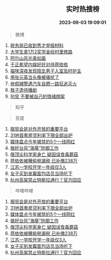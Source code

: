 <div align="center"><h2>实时热搜榜</h2><h4>2023-09-03 19:09:01</h4></div>

> 微博  

1. [税务局已收到秀才举报材料](https://s.weibo.com/weibo?q=%23%E7%A8%8E%E5%8A%A1%E5%B1%80%E5%B7%B2%E6%94%B6%E5%88%B0%E7%A7%80%E6%89%8D%E4%B8%BE%E6%8A%A5%E6%9D%90%E6%96%99%23&t=31&band_rank=1&Refer=top)<br />
2. [大学生拿1万2奖学金给村里修路](https://s.weibo.com/weibo?q=%23%E5%A4%A7%E5%AD%A6%E7%94%9F%E6%8B%BF1%E4%B8%872%E5%A5%96%E5%AD%A6%E9%87%91%E7%BB%99%E6%9D%91%E9%87%8C%E4%BF%AE%E8%B7%AF%23&t=31&band_rank=2&Refer=top)<br />
3. [阿尔山风光美如画](https://s.weibo.com/weibo?q=%23%E9%98%BF%E5%B0%94%E5%B1%B1%E9%A3%8E%E5%85%89%E7%BE%8E%E5%A6%82%E7%94%BB%23&t=31&band_rank=3&Refer=top)<br />
4. [于正希望内娱好好对待蒋依依](https://s.weibo.com/weibo?q=%23%E4%BA%8E%E6%AD%A3%E5%B8%8C%E6%9C%9B%E5%86%85%E5%A8%B1%E5%A5%BD%E5%A5%BD%E5%AF%B9%E5%BE%85%E8%92%8B%E4%BE%9D%E4%BE%9D%23&t=31&band_rank=4&Refer=top)<br />
5. [猫咪深夜发现陌生男子入室及时护主](https://s.weibo.com/weibo?q=%23%E7%8C%AB%E5%92%AA%E6%B7%B1%E5%A4%9C%E5%8F%91%E7%8E%B0%E9%99%8C%E7%94%9F%E7%94%B7%E5%AD%90%E5%85%A5%E5%AE%A4%E5%8F%8A%E6%97%B6%E6%8A%A4%E4%B8%BB%23&t=31&band_rank=5&Refer=top)<br />
6. [用张元英当头像被骚扰了](https://s.weibo.com/weibo?q=%E7%94%A8%E5%BC%A0%E5%85%83%E8%8B%B1%E5%BD%93%E5%A4%B4%E5%83%8F%E8%A2%AB%E9%AA%9A%E6%89%B0%E4%BA%86&t=31&band_rank=6&Refer=top)<br />
7. [休假辅警遇汽车自燃一路狂追灭火](https://s.weibo.com/weibo?q=%23%E4%BC%91%E5%81%87%E8%BE%85%E8%AD%A6%E9%81%87%E6%B1%BD%E8%BD%A6%E8%87%AA%E7%87%83%E4%B8%80%E8%B7%AF%E7%8B%82%E8%BF%BD%E7%81%AD%E7%81%AB%23&t=31&band_rank=7&Refer=top)<br />
8. [敖子逸待播剧](https://s.weibo.com/weibo?q=%23%E6%95%96%E5%AD%90%E9%80%B8%E5%BE%85%E6%92%AD%E5%89%A7%23&t=31&band_rank=8&Refer=top)<br />
9. [何炅 不要被自己的情绪绑架](https://s.weibo.com/weibo?q=%E4%BD%95%E7%82%85%20%E4%B8%8D%E8%A6%81%E8%A2%AB%E8%87%AA%E5%B7%B1%E7%9A%84%E6%83%85%E7%BB%AA%E7%BB%91%E6%9E%B6&t=31&band_rank=9&Refer=top)<br />

> 知乎  


> 百度  

1. [服贸会是对外开放的重要平台](https://www.baidu.com/s?wd=%E6%9C%8D%E8%B4%B8%E4%BC%9A%E6%98%AF%E5%AF%B9%E5%A4%96%E5%BC%80%E6%94%BE%E7%9A%84%E9%87%8D%E8%A6%81%E5%B9%B3%E5%8F%B0&sa=fyb_news&rsv_dl=fyb_news)<br />
2. [31地首套房贷利率下限全部出炉](https://www.baidu.com/s?wd=31%E5%9C%B0%E9%A6%96%E5%A5%97%E6%88%BF%E8%B4%B7%E5%88%A9%E7%8E%87%E4%B8%8B%E9%99%90%E5%85%A8%E9%83%A8%E5%87%BA%E7%82%89&sa=fyb_news&rsv_dl=fyb_news)<br />
3. [媒体盘点今年被禁的5个一线网红](https://www.baidu.com/s?wd=%E5%AA%92%E4%BD%93%E7%9B%98%E7%82%B9%E4%BB%8A%E5%B9%B4%E8%A2%AB%E7%A6%81%E7%9A%845%E4%B8%AA%E4%B8%80%E7%BA%BF%E7%BD%91%E7%BA%A2&sa=fyb_news&rsv_dl=fyb_news)<br />
4. [做好台风“海葵”防御工作](https://www.baidu.com/s?wd=%E5%81%9A%E5%A5%BD%E5%8F%B0%E9%A3%8E%E2%80%9C%E6%B5%B7%E8%91%B5%E2%80%9D%E9%98%B2%E5%BE%A1%E5%B7%A5%E4%BD%9C&sa=fyb_news&rsv_dl=fyb_news)<br />
5. [俄顶尖科学家身亡 疑因误食毒蘑菇](https://www.baidu.com/s?wd=%E4%BF%84%E9%A1%B6%E5%B0%96%E7%A7%91%E5%AD%A6%E5%AE%B6%E8%BA%AB%E4%BA%A1+%E7%96%91%E5%9B%A0%E8%AF%AF%E9%A3%9F%E6%AF%92%E8%98%91%E8%8F%87&sa=fyb_news&rsv_dl=fyb_news)<br />
6. [蒋依依被曝偷税漏税 已补缴238万](https://www.baidu.com/s?wd=%E8%92%8B%E4%BE%9D%E4%BE%9D%E8%A2%AB%E6%9B%9D%E5%81%B7%E7%A8%8E%E6%BC%8F%E7%A8%8E+%E5%B7%B2%E8%A1%A5%E7%BC%B4238%E4%B8%87&sa=fyb_news&rsv_dl=fyb_news)<br />
7. [江苏一学校开学一年级仅3人](https://www.baidu.com/s?wd=%E6%B1%9F%E8%8B%8F%E4%B8%80%E5%AD%A6%E6%A0%A1%E5%BC%80%E5%AD%A6%E4%B8%80%E5%B9%B4%E7%BA%A7%E4%BB%853%E4%BA%BA&sa=fyb_news&rsv_dl=fyb_news)<br />
8. [女子买到发霉面包店员当场吃下](https://www.baidu.com/s?wd=%E5%A5%B3%E5%AD%90%E4%B9%B0%E5%88%B0%E5%8F%91%E9%9C%89%E9%9D%A2%E5%8C%85%E5%BA%97%E5%91%98%E5%BD%93%E5%9C%BA%E5%90%83%E4%B8%8B&sa=fyb_news&rsv_dl=fyb_news)<br />
9. [杭州高架禁止特斯拉通行？官方回应](https://www.baidu.com/s?wd=%E6%9D%AD%E5%B7%9E%E9%AB%98%E6%9E%B6%E7%A6%81%E6%AD%A2%E7%89%B9%E6%96%AF%E6%8B%89%E9%80%9A%E8%A1%8C%EF%BC%9F%E5%AE%98%E6%96%B9%E5%9B%9E%E5%BA%94&sa=fyb_news&rsv_dl=fyb_news)<br />

> 哔哩哔哩  

1. [服贸会是对外开放的重要平台](https://www.baidu.com/s?wd=%E6%9C%8D%E8%B4%B8%E4%BC%9A%E6%98%AF%E5%AF%B9%E5%A4%96%E5%BC%80%E6%94%BE%E7%9A%84%E9%87%8D%E8%A6%81%E5%B9%B3%E5%8F%B0&sa=fyb_news&rsv_dl=fyb_news)<br />
2. [31地首套房贷利率下限全部出炉](https://www.baidu.com/s?wd=31%E5%9C%B0%E9%A6%96%E5%A5%97%E6%88%BF%E8%B4%B7%E5%88%A9%E7%8E%87%E4%B8%8B%E9%99%90%E5%85%A8%E9%83%A8%E5%87%BA%E7%82%89&sa=fyb_news&rsv_dl=fyb_news)<br />
3. [媒体盘点今年被禁的5个一线网红](https://www.baidu.com/s?wd=%E5%AA%92%E4%BD%93%E7%9B%98%E7%82%B9%E4%BB%8A%E5%B9%B4%E8%A2%AB%E7%A6%81%E7%9A%845%E4%B8%AA%E4%B8%80%E7%BA%BF%E7%BD%91%E7%BA%A2&sa=fyb_news&rsv_dl=fyb_news)<br />
4. [做好台风“海葵”防御工作](https://www.baidu.com/s?wd=%E5%81%9A%E5%A5%BD%E5%8F%B0%E9%A3%8E%E2%80%9C%E6%B5%B7%E8%91%B5%E2%80%9D%E9%98%B2%E5%BE%A1%E5%B7%A5%E4%BD%9C&sa=fyb_news&rsv_dl=fyb_news)<br />
5. [俄顶尖科学家身亡 疑因误食毒蘑菇](https://www.baidu.com/s?wd=%E4%BF%84%E9%A1%B6%E5%B0%96%E7%A7%91%E5%AD%A6%E5%AE%B6%E8%BA%AB%E4%BA%A1+%E7%96%91%E5%9B%A0%E8%AF%AF%E9%A3%9F%E6%AF%92%E8%98%91%E8%8F%87&sa=fyb_news&rsv_dl=fyb_news)<br />
6. [蒋依依被曝偷税漏税 已补缴238万](https://www.baidu.com/s?wd=%E8%92%8B%E4%BE%9D%E4%BE%9D%E8%A2%AB%E6%9B%9D%E5%81%B7%E7%A8%8E%E6%BC%8F%E7%A8%8E+%E5%B7%B2%E8%A1%A5%E7%BC%B4238%E4%B8%87&sa=fyb_news&rsv_dl=fyb_news)<br />
7. [江苏一学校开学一年级仅3人](https://www.baidu.com/s?wd=%E6%B1%9F%E8%8B%8F%E4%B8%80%E5%AD%A6%E6%A0%A1%E5%BC%80%E5%AD%A6%E4%B8%80%E5%B9%B4%E7%BA%A7%E4%BB%853%E4%BA%BA&sa=fyb_news&rsv_dl=fyb_news)<br />
8. [女子买到发霉面包店员当场吃下](https://www.baidu.com/s?wd=%E5%A5%B3%E5%AD%90%E4%B9%B0%E5%88%B0%E5%8F%91%E9%9C%89%E9%9D%A2%E5%8C%85%E5%BA%97%E5%91%98%E5%BD%93%E5%9C%BA%E5%90%83%E4%B8%8B&sa=fyb_news&rsv_dl=fyb_news)<br />
9. [杭州高架禁止特斯拉通行？官方回应](https://www.baidu.com/s?wd=%E6%9D%AD%E5%B7%9E%E9%AB%98%E6%9E%B6%E7%A6%81%E6%AD%A2%E7%89%B9%E6%96%AF%E6%8B%89%E9%80%9A%E8%A1%8C%EF%BC%9F%E5%AE%98%E6%96%B9%E5%9B%9E%E5%BA%94&sa=fyb_news&rsv_dl=fyb_news)<br />
